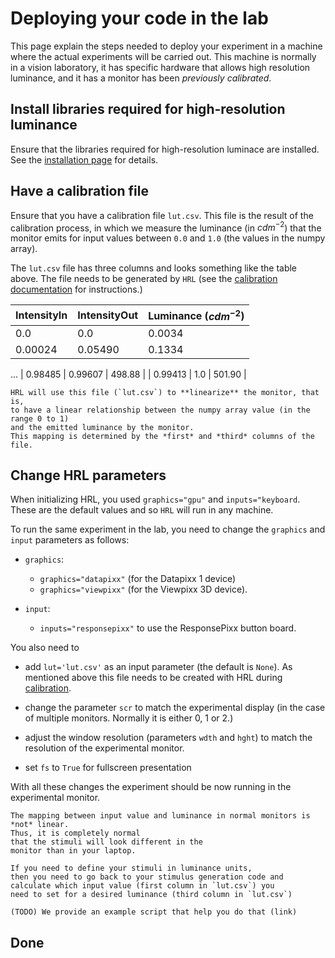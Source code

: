 # Deploying your code in the lab

This page explain the steps needed to deploy your experiment in 
a machine where the actual experiments will be carried out.
This machine is normally in a vision laboratory, it has specific hardware
that allows high resolution luminance, and it has a monitor has been
*previously calibrated*.


## Install libraries required for high-resolution luminance

Ensure that the libraries required for high-resolution luminace are
installed. See the [installation page](install-inlab) for details.


## Have a calibration file 

Ensure that you have a calibration file `lut.csv`.
This file is the result of the calibration process,
in which we measure the luminance (in $cdm^{-2}$) that
the monitor emits for input values between `0.0` and `1.0` 
(the values in the numpy array).

The `lut.csv` file has three columns and looks something like the table 
above. The file needs to be generated by `HRL` 
(see the [calibration documentation](../calibration/gamma-correction-linearization) for instructions.)


| IntensityIn |  IntensityOut | Luminance ($cdm^{-2}$) |
| ----------- | ------------- | ---------------------- |
| 0.0         | 0.0           | 0.0034                 |
| 0.00024     | 0.05490       | 0.1334                 |
 ...
| 0.98485     | 0.99607       | 498.88                 |
| 0.99413     | 1.0           | 501.90                 |


```{important}
HRL will use this file (`lut.csv`) to **linearize** the monitor, that is,
to have a linear relationship between the numpy array value (in the range 0 to 1)
and the emitted luminance by the monitor.
This mapping is determined by the *first* and *third* columns of the file. 
```



## Change HRL parameters

When initializing HRL, you used `graphics="gpu"` and `inputs="keyboard`.
These are the default values and so `HRL` will run in any machine. 

To run the same experiment in the lab, you need to change the `graphics`
and `input` parameters as follows: 

- `graphics`:
	- `graphics="datapixx"` (for the Datapixx 1 device)
	- `graphics="viewpixx"` (for the Viewpixx 3D device).

- `input`:
    - `inputs="responsepixx"` to use the ResponsePixx button board.
    
You also need to

- add `lut='lut.csv'` as an input parameter (the default is `None`). 
  As mentioned above this file needs to be created
  with HRL during [calibration](../calibration/gamma-correction-linearization).

- change the parameter `scr` to match the experimental display (in the 
  case of multiple monitors. Normally it is either 0, 1 or 2.)

- adjust the window resolution (parameters `wdth` and `hght`) to match
  the resolution of the experimental monitor.
  
- set `fs` to `True` for fullscreen presentation


With all these changes the experiment should be now running in the experimental
monitor. 



```{note}
The mapping between input value and luminance in normal monitors is 
*not* linear.
Thus, it is completely normal 
that the stimuli will look different in the 
monitor than in your laptop. 

If you need to define your stimuli in luminance units,
then you need to go back to your stimulus generation code and 
calculate which input value (first column in `lut.csv`) you
need to set for a desired luminance (third column in `lut.csv`)

(TODO) We provide an example script that help you do that (link)

```

## Done



 
